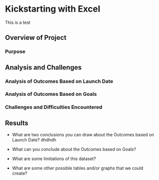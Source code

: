 # Kickstarting with Excel
This is a test
## Overview of Project

### Purpose

## Analysis and Challenges

### Analysis of Outcomes Based on Launch Date

### Analysis of Outcomes Based on Goals

### Challenges and Difficulties Encountered

## Results

- What are two conclusions you can draw about the Outcomes based on Launch Date?
dhdhdh
- What can you conclude about the Outcomes based on Goals?

- What are some limitations of this dataset?

- What are some other possible tables and/or graphs that we could create?

